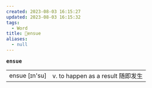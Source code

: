 ```yaml
---
created: 2023-08-03 16:15:27
updated: 2023-08-03 16:15:32
tags:
  - Word
title: 📖ensue
aliases:
  - null
---
```


<pre><strong>ensue</strong></pre>
|   |   |
|---|---|
|ensue [ɪn'su]|v. to happen as a result 随即发⽣|